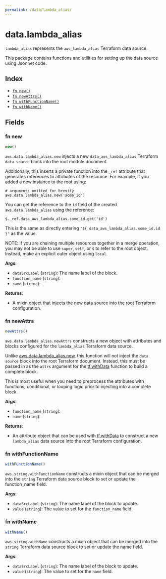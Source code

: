 ```yaml
---
permalink: /data/lambda_alias/
---
```


# data.lambda_alias

`lambda_alias` represents the `aws_lambda_alias` Terraform data source.



This package contains functions and utilities for setting up the data source using Jsonnet code.


## Index

* [`fn new()`](#fn-new)
* [`fn newAttrs()`](#fn-newattrs)
* [`fn withFunctionName()`](#fn-withfunctionname)
* [`fn withName()`](#fn-withname)

## Fields

### fn new

```ts
new()
```


`aws.data.lambda_alias.new` injects a new `data_aws_lambda_alias` Terraform `data source`
block into the root module document.

Additionally, this inserts a private function into the `_ref` attribute that generates references to attributes of the
resource. For example, if you added a new instance to the root using:

    # arguments omitted for brevity
    aws.data.lambda_alias.new('some_id')

You can get the reference to the `id` field of the created `aws.data.lambda_alias` using the reference:

    $._ref.data_aws_lambda_alias.some_id.get('id')

This is the same as directly entering `"${ data_aws_lambda_alias.some_id.id }"` as the value.

NOTE: if you are chaining multiple resources together in a merge operation, you may not be able to use `super`, `self`,
or `$` to refer to the root object. Instead, make an explicit outer object using `local`.

**Args**:
  - `dataSrcLabel` (`string`): The name label of the block.
  - `function_name` (`string`): 
  - `name` (`string`): 

**Returns**:
- A mixin object that injects the new data source into the root Terraform configuration.


### fn newAttrs

```ts
newAttrs()
```


`aws.data.lambda_alias.newAttrs` constructs a new object with attributes and blocks configured for the `lambda_alias`
Terraform data source.

Unlike [aws.data.lambda_alias.new](#fn-lambdaaliasnew), this function will not inject the `data source`
block into the root Terraform document. Instead, this must be passed in as the `attrs` argument for the
[tf.withData](https://github.com/tf-libsonnet/core/tree/main/docs#fn-withdata) function to build a complete block.

This is most useful when you need to preprocess the attributes with functions, conditional, or looping logic prior to
injecting into a complete block.

**Args**:
  - `function_name` (`string`): 
  - `name` (`string`): 

**Returns**:
  - An attribute object that can be used with [tf.withData](https://github.com/tf-libsonnet/core/tree/main/docs#fn-withdata) to construct a new `lambda_alias` data source into the root Terraform configuration.


### fn withFunctionName

```ts
withFunctionName()
```

`aws.string.withFunctionName` constructs a mixin object that can be merged into the `string`
Terraform data source block to set or update the function_name field.



**Args**:
  - `dataSrcLabel` (`string`): The name label of the block to update.
  - `value` (`string`): The value to set for the `function_name` field.


### fn withName

```ts
withName()
```

`aws.string.withName` constructs a mixin object that can be merged into the `string`
Terraform data source block to set or update the name field.



**Args**:
  - `dataSrcLabel` (`string`): The name label of the block to update.
  - `value` (`string`): The value to set for the `name` field.
